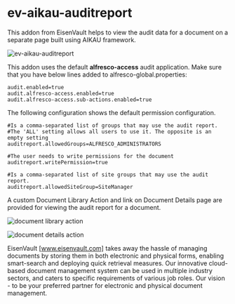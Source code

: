 ev-aikau-auditreport
======================
This addon from EisenVault helps to view the audit data for a document on a separate page built using AIKAU framework.

![ev-aikau-auditreport](https://cloud.githubusercontent.com/assets/3936714/9897648/a189966e-5c7d-11e5-94ec-c608de6f5e89.png)


This addon uses the default **alfresco-access** audit application. Make sure that you have below lines added to alfresco-global.properties:
  ```
  audit.enabled=true
  audit.alfresco-access.enabled=true
  audit.alfresco-access.sub-actions.enabled=true
  ```

The following configuration shows the default permission configuration.
  ```
  #Is a comma-separated list of groups that may use the audit report. 
  #The 'ALL' setting allows all users to use it. The opposite is an empty setting  
  auditreport.allowedGroups=ALFRESCO_ADMINISTRATORS
  
  #The user needs to write permissions for the document
  auditreport.writePermission=true
  
  #Is a comma-separated list of site groups that may use the audit report. 
  auditreport.allowedSiteGroup=SiteManager
  ```  

A custom Document Library Action and link on Document Details page are provided for viewing the audit report for a document.

![document library action](https://cloud.githubusercontent.com/assets/3936714/9900992/2e42caa8-5c97-11e5-9f7b-b3210bd2cbe8.png)

![document details action](https://cloud.githubusercontent.com/assets/3936714/9901010/5510babe-5c97-11e5-9dcc-2ba955e2a10c.png)  


EisenVault [www.eisenvault.com] takes away the hassle of managing documents by storing them in both electronic and physical forms, enabling smart-search and deploying quick retrieval measures. Our innovative cloud-based document management system can be used in multiple industry sectors, and caters to specific requirements of various job roles. Our vision - to be your preferred partner for electronic and physical document management.
